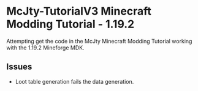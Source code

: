 # McJty-TutorialV3 Minecraft Modding Tutorial - 1.19.2

Attempting get the code in the McJty Minecraft Modding Tutorial working with the 1.19.2 Mineforge MDK.

## Issues

- Loot table generation fails the data generation.
